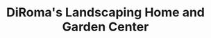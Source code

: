 ---
title: "DiRoma's Landscaping Home and Garden Center"
url: /griswold/diromas-landscaping-home-and-garden-center/
shop: Garten-Center
---